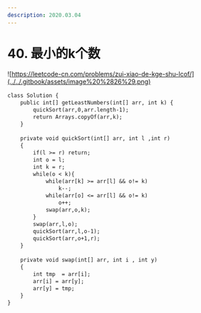 ```yaml
---
description: 2020.03.04
---
```


# 40. 最小的k个数

![https://leetcode-cn.com/problems/zui-xiao-de-kge-shu-lcof/](../../.gitbook/assets/image%20%2826%29.png)

```text
class Solution {
    public int[] getLeastNumbers(int[] arr, int k) {
        quickSort(arr,0,arr.length-1);
        return Arrays.copyOf(arr,k);
    }

    private void quickSort(int[] arr, int l ,int r)
    {
        if(l >= r) return;
        int o = l;
        int k = r;
        while(o < k){
            while(arr[k] >= arr[l] && o!= k)
                k--;
            while(arr[o] <= arr[l] && o!= k)
                o++;
            swap(arr,o,k);
        }
        swap(arr,l,o);
        quickSort(arr,l,o-1);
        quickSort(arr,o+1,r);
    }

    private void swap(int[] arr, int i , int y)
    {
        int tmp  = arr[i];
        arr[i] = arr[y];
        arr[y] = tmp;
    }
}
```

